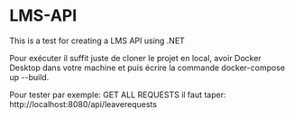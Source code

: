 # LMS-API
This is a test for creating a LMS API using .NET


Pour exécuter il suffit juste de cloner le projet en local,
avoir Docker Desktop dans votre machine et puis écrire la commande docker-compose up --build.

Pour tester par exemple: GET ALL REQUESTS il faut taper: http://localhost:8080/api/leaverequests
